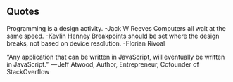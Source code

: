 ## Quotes
Programming is a design activity. -Jack W Reeves
Computers all wait at the same speed. -Kevlin Henney
Breakpoints should be set where the design breaks, not based on device resolution. -Florian Rivoal

“Any application that can be written in JavaScript, will eventually be written in JavaScript.”
 — Jeff Atwood, Author, Entrepreneur, Cofounder of StackOverflow
